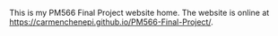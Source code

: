 This is my PM566 Final Project website home. The website is online at https://carmenchenepi.github.io/PM566-Final-Project/.
